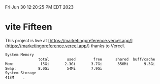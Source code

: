 Fri Jun 30 12:20:25 PM EDT 2023

# vite Fifteen


This project is live at [https://marketingpreference.vercel.app/](https://marketingpreference.vercel.app/) thanks to Vercel.

```bash
System Memory
               total        used        free      shared  buff/cache   available
Mem:            15Gi       2.3Gi       3.7Gi       350Mi       9.3Gi        12Gi
Swap:          8.0Gi        54Mi       7.9Gi
System Storage
418M	.
